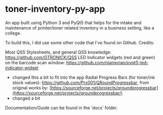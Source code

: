 # toner-inventory-py-app
An app built using Python 3 and PyQt5 that helps for the intake and maintenance of printer/toner related inventory in a business setting, like a college.

To build this, I did use some other code that I've found on Github.
Credits:

Most QSS Stylesheets, and general QSS knowledge: https://github.com/GTRONICK/QSS
LED Indicator widgets (red and green) on the barcode scan window: https://github.com/nlamprian/pyqt5-led-indicator-widget
  - changed this a bit to fit into the app
Radial Progress Bars (for toner/ink stock values): https://github.com/Prx001/QRoundProgressbar, from original works by: [https://sourceforge.net/projects/qroundprogressbar](https://sourceforge.net/projects/qroundprogressbar/)
  - changed a bit

Documentation/Guide can be found in the 'docs' folder.
